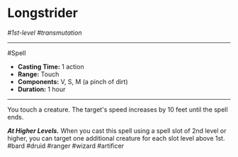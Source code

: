 # Longstrider
*#1st-level #transmutation*
___ 
#Spell
- **Casting Time:** 1 action
- **Range:** Touch
- **Components:** V, S, M (a pinch of dirt)
- **Duration:** 1 hour
---
You touch a creature. The target's speed increases by 10 feet until the spell ends.

***At Higher Levels.*** When you cast this spell using a spell slot of 2nd level or higher, you can target one additional creature for each slot level above 1st.
#bard
#druid
#ranger
#wizard
#artificer